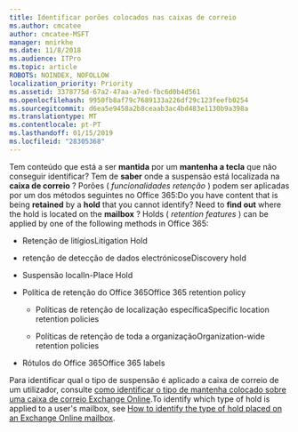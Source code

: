 ```yaml
---
title: Identificar porões colocados nas caixas de correio
ms.author: cmcatee
author: cmcatee-MSFT
manager: mnirkhe
ms.date: 11/8/2018
ms.audience: ITPro
ms.topic: article
ROBOTS: NOINDEX, NOFOLLOW
localization_priority: Priority
ms.assetid: 3378775d-67a2-47aa-a7ed-fbc6d0b4d561
ms.openlocfilehash: 9950fb8af79c7689133a226df29c123feefb0254
ms.sourcegitcommit: d6ea5e9458a2b8ceaab3ac4bd483e1130b9a398a
ms.translationtype: MT
ms.contentlocale: pt-PT
ms.lasthandoff: 01/15/2019
ms.locfileid: "28305368"
---
```

<span data-ttu-id="e7e6c-p101">Tem conteúdo que está a ser **mantida** por um **mantenha a tecla** que não conseguir identificar? Tem de **saber** onde a suspensão está localizada na **caixa de correio** ? Porões ( *funcionalidades retenção* ) podem ser aplicadas por um dos métodos seguintes no Office 365:</span><span class="sxs-lookup"><span data-stu-id="e7e6c-p101">Do you have content that is being **retained** by a **hold** that you cannot identify? Need to **find out** where the hold is located on the **mailbox** ? Holds (  *retention features*  ) can be applied by one of the following methods in Office 365:</span></span> 
  
- <span data-ttu-id="e7e6c-105">Retenção de litígios</span><span class="sxs-lookup"><span data-stu-id="e7e6c-105">Litigation Hold</span></span> 
    
- <span data-ttu-id="e7e6c-106">retenção de detecção de dados electrónicos</span><span class="sxs-lookup"><span data-stu-id="e7e6c-106">eDiscovery hold</span></span>
    
- <span data-ttu-id="e7e6c-107">Suspensão local</span><span class="sxs-lookup"><span data-stu-id="e7e6c-107">In-Place Hold</span></span>
    
- <span data-ttu-id="e7e6c-108">Política de retenção do Office 365</span><span class="sxs-lookup"><span data-stu-id="e7e6c-108">Office 365 retention policy</span></span> 
    
  - <span data-ttu-id="e7e6c-109">Políticas de retenção de localização específica</span><span class="sxs-lookup"><span data-stu-id="e7e6c-109">Specific location retention policies</span></span>
    
  - <span data-ttu-id="e7e6c-110">Políticas de retenção de toda a organização</span><span class="sxs-lookup"><span data-stu-id="e7e6c-110">Organization-wide retention policies</span></span>
    
- <span data-ttu-id="e7e6c-111">Rótulos do Office 365</span><span class="sxs-lookup"><span data-stu-id="e7e6c-111">Office 365 labels</span></span>
    
<span data-ttu-id="e7e6c-112">Para identificar qual o tipo de suspensão é aplicado a caixa de correio de um utilizador, consulte [como identificar o tipo de mantenha colocado sobre uma caixa de correio Exchange Online](https://docs.microsoft.com/en-us/office365/securitycompliance/identify-a-hold-on-an-exchange-online-mailbox).</span><span class="sxs-lookup"><span data-stu-id="e7e6c-112">To identify which type of hold is applied to a user's mailbox, see [How to identify the type of hold placed on an Exchange Online mailbox](https://docs.microsoft.com/en-us/office365/securitycompliance/identify-a-hold-on-an-exchange-online-mailbox).</span></span>
  


